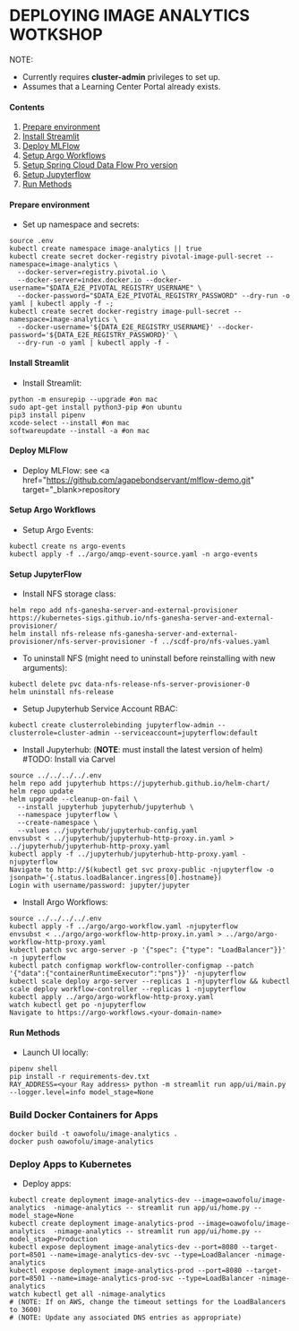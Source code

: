 # DEPLOYING IMAGE ANALYTICS WOTKSHOP

NOTE:
* Currently requires **cluster-admin** privileges to set up.
* Assumes that a Learning Center Portal already exists.

#### Contents
1. [Prepare environment](#prepare-env)
2. [Install Streamlit](#install-streamlit)
3. [Deploy MLFlow](#deploy-mlflow)
5. [Setup Argo Workflows](#setup-argo-workflows)
6. [Setup Spring Cloud Data Flow Pro version](#setup-scdf-pro)
7. [Setup Jupyterflow](#setup-jupyterflow)
8. [Run Methods](#run-methods)

#### Prepare environment <a name="prepare-env"/>
* Set up namespace and secrets:
```
source .env
kubectl create namespace image-analytics || true
kubectl create secret docker-registry pivotal-image-pull-secret --namespace=image-analytics \
  --docker-server=registry.pivotal.io \
  --docker-server=index.docker.io --docker-username="$DATA_E2E_PIVOTAL_REGISTRY_USERNAME" \
  --docker-password="$DATA_E2E_PIVOTAL_REGISTRY_PASSWORD" --dry-run -o yaml | kubectl apply -f -;
kubectl create secret docker-registry image-pull-secret --namespace=image-analytics \
  --docker-username='${DATA_E2E_REGISTRY_USERNAME}' --docker-password='${DATA_E2E_REGISTRY_PASSWORD}' \
  --dry-run -o yaml | kubectl apply -f -
```

#### Install Streamlit <a name="prepare-env"/>
* Install Streamlit:
```
python -m ensurepip --upgrade #on mac
sudo apt-get install python3-pip #on ubuntu 
pip3 install pipenv
xcode-select --install #on mac
softwareupdate --install -a #on mac
```

#### Deploy MLFlow <a name="deploy-mlflow"/>
* Deploy MLFlow: see <a href="https://github.com/agapebondservant/mlflow-demo.git" target="_blank>repository</a>

#### Setup Argo Workflows <a name="setup-argo-workflows"/>
* Setup Argo Events:
```
kubectl create ns argo-events
kubectl apply -f ../argo/amqp-event-source.yaml -n argo-events

```

#### Setup JupyterFlow <a name="setup-jupyterflow"/>
* Install NFS storage class:
```
helm repo add nfs-ganesha-server-and-external-provisioner https://kubernetes-sigs.github.io/nfs-ganesha-server-and-external-provisioner/
helm install nfs-release nfs-ganesha-server-and-external-provisioner/nfs-server-provisioner -f ../scdf-pro/nfs-values.yaml
```

* To uninstall NFS (might need to uninstall before reinstalling with new arguments):
```
kubectl delete pvc data-nfs-release-nfs-server-provisioner-0
helm uninstall nfs-release
```

* Setup Jupyterhub Service Account RBAC:
```
kubectl create clusterrolebinding jupyterflow-admin --clusterrole=cluster-admin --serviceaccount=jupyterflow:default
```

* Install Jupyterhub: (**NOTE**: must install the latest version of helm) #TODO: Install via Carvel
```
source ../../../../.env
helm repo add jupyterhub https://jupyterhub.github.io/helm-chart/
helm repo update
helm upgrade --cleanup-on-fail \
  --install jupyterhub jupyterhub/jupyterhub \
  --namespace jupyterflow \
  --create-namespace \
  --values ../jupyterhub/jupyterhub-config.yaml
envsubst < ../jupyterhub/jupyterhub-http-proxy.in.yaml > ../jupyterhub/jupyterhub-http-proxy.yaml
kubectl apply -f ../jupyterhub/jupyterhub-http-proxy.yaml -njupyterflow
Navigate to http://$(kubectl get svc proxy-public -njupyterflow -o jsonpath='{.status.loadBalancer.ingress[0].hostname})
Login with username/password: jupyter/jupyter
```

* Install Argo Workflows:
```
source ../../../../.env
kubectl apply -f ../argo/argo-workflow.yaml -njupyterflow
envsubst < ../argo/argo-workflow-http-proxy.in.yaml > ../argo/argo-workflow-http-proxy.yaml
kubectl patch svc argo-server -p '{"spec": {"type": "LoadBalancer"}}' -n jupyterflow
kubectl patch configmap workflow-controller-configmap --patch '{"data":{"containerRuntimeExecutor":"pns"}}' -njupyterflow
kubectl scale deploy argo-server --replicas 1 -njupyterflow && kubectl scale deploy workflow-controller --replicas 1 -njupyterflow
kubectl apply ../argo/argo-workflow-http-proxy.yaml
watch kubectl get po -njupyterflow
Navigate to https://argo-workflows.<your-domain-name>
```

#### Run Methods

* Launch UI locally:
```
pipenv shell
pip install -r requirements-dev.txt
RAY_ADDRESS=<your Ray address> python -m streamlit run app/ui/main.py --logger.level=info model_stage=None
```

### Build Docker Containers for Apps
```
docker build -t oawofolu/image-analytics .
docker push oawofolu/image-analytics
```

### Deploy Apps to Kubernetes
* Deploy apps:
```
kubectl create deployment image-analytics-dev --image=oawofolu/image-analytics  -nimage-analytics -- streamlit run app/ui/home.py --model_stage=None
kubectl create deployment image-analytics-prod --image=oawofolu/image-analytics  -nimage-analytics -- streamlit run app/ui/home.py --model_stage=Production
kubectl expose deployment image-analytics-dev --port=8080 --target-port=8501 --name=image-analytics-dev-svc --type=LoadBalancer -nimage-analytics
kubectl expose deployment image-analytics-prod --port=8080 --target-port=8501 --name=image-analytics-prod-svc --type=LoadBalancer -nimage-analytics
watch kubectl get all -nimage-analytics
# (NOTE: If on AWS, change the timeout settings for the LoadBalancers to 3600)
# (NOTE: Update any associated DNS entries as appropriate)
```
